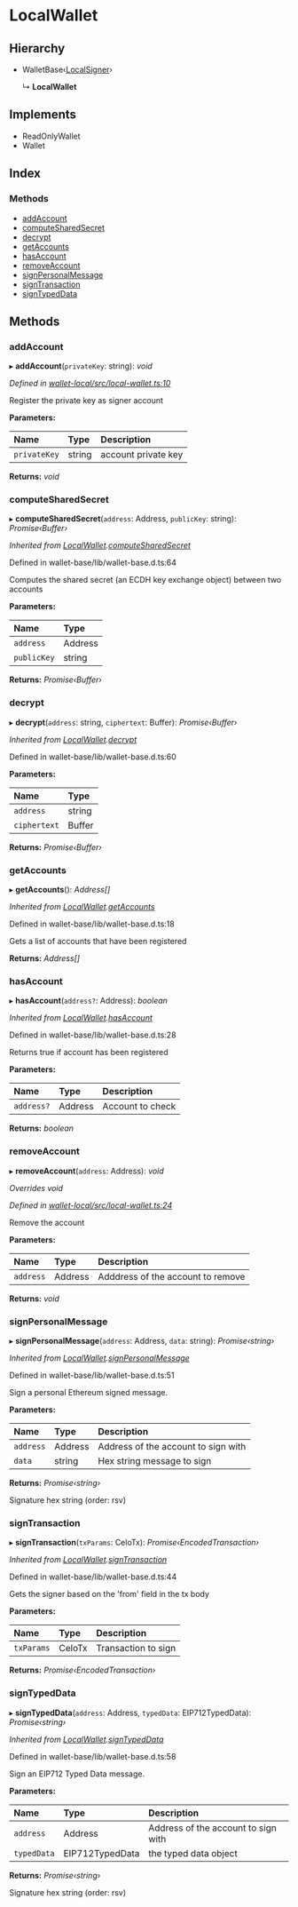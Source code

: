 # LocalWallet

## Hierarchy

* WalletBase‹[LocalSigner](_local_signer_.localsigner.md)›

  ↳ **LocalWallet**

## Implements

* ReadOnlyWallet
* Wallet

## Index

### Methods

* [addAccount](_local_wallet_.localwallet.md#addaccount)
* [computeSharedSecret](_local_wallet_.localwallet.md#computesharedsecret)
* [decrypt](_local_wallet_.localwallet.md#decrypt)
* [getAccounts](_local_wallet_.localwallet.md#getaccounts)
* [hasAccount](_local_wallet_.localwallet.md#hasaccount)
* [removeAccount](_local_wallet_.localwallet.md#removeaccount)
* [signPersonalMessage](_local_wallet_.localwallet.md#signpersonalmessage)
* [signTransaction](_local_wallet_.localwallet.md#signtransaction)
* [signTypedData](_local_wallet_.localwallet.md#signtypeddata)

## Methods

### addAccount

▸ **addAccount**\(`privateKey`: string\): _void_

_Defined in_ [_wallet-local/src/local-wallet.ts:10_](https://github.com/celo-org/celo-monorepo/blob/master/packages/sdk/wallets/wallet-local/src/local-wallet.ts#L10)

Register the private key as signer account

**Parameters:**

| Name | Type | Description |
| :--- | :--- | :--- |
| `privateKey` | string | account private key |

**Returns:** _void_

### computeSharedSecret

▸ **computeSharedSecret**\(`address`: Address, `publicKey`: string\): _Promise‹Buffer›_

_Inherited from_ [_LocalWallet_](_local_wallet_.localwallet.md)_._[_computeSharedSecret_](_local_wallet_.localwallet.md#computesharedsecret)

Defined in wallet-base/lib/wallet-base.d.ts:64

Computes the shared secret \(an ECDH key exchange object\) between two accounts

**Parameters:**

| Name | Type |
| :--- | :--- |
| `address` | Address |
| `publicKey` | string |

**Returns:** _Promise‹Buffer›_

### decrypt

▸ **decrypt**\(`address`: string, `ciphertext`: Buffer\): _Promise‹Buffer›_

_Inherited from_ [_LocalWallet_](_local_wallet_.localwallet.md)_._[_decrypt_](_local_wallet_.localwallet.md#decrypt)

Defined in wallet-base/lib/wallet-base.d.ts:60

**Parameters:**

| Name | Type |
| :--- | :--- |
| `address` | string |
| `ciphertext` | Buffer |

**Returns:** _Promise‹Buffer›_

### getAccounts

▸ **getAccounts**\(\): _Address\[\]_

_Inherited from_ [_LocalWallet_](_local_wallet_.localwallet.md)_._[_getAccounts_](_local_wallet_.localwallet.md#getaccounts)

Defined in wallet-base/lib/wallet-base.d.ts:18

Gets a list of accounts that have been registered

**Returns:** _Address\[\]_

### hasAccount

▸ **hasAccount**\(`address?`: Address\): _boolean_

_Inherited from_ [_LocalWallet_](_local_wallet_.localwallet.md)_._[_hasAccount_](_local_wallet_.localwallet.md#hasaccount)

Defined in wallet-base/lib/wallet-base.d.ts:28

Returns true if account has been registered

**Parameters:**

| Name | Type | Description |
| :--- | :--- | :--- |
| `address?` | Address | Account to check |

**Returns:** _boolean_

### removeAccount

▸ **removeAccount**\(`address`: Address\): _void_

_Overrides void_

_Defined in_ [_wallet-local/src/local-wallet.ts:24_](https://github.com/celo-org/celo-monorepo/blob/master/packages/sdk/wallets/wallet-local/src/local-wallet.ts#L24)

Remove the account

**Parameters:**

| Name | Type | Description |
| :--- | :--- | :--- |
| `address` | Address | Adddress of the account to remove |

**Returns:** _void_

### signPersonalMessage

▸ **signPersonalMessage**\(`address`: Address, `data`: string\): _Promise‹string›_

_Inherited from_ [_LocalWallet_](_local_wallet_.localwallet.md)_._[_signPersonalMessage_](_local_wallet_.localwallet.md#signpersonalmessage)

Defined in wallet-base/lib/wallet-base.d.ts:51

Sign a personal Ethereum signed message.

**Parameters:**

| Name | Type | Description |
| :--- | :--- | :--- |
| `address` | Address | Address of the account to sign with |
| `data` | string | Hex string message to sign |

**Returns:** _Promise‹string›_

Signature hex string \(order: rsv\)

### signTransaction

▸ **signTransaction**\(`txParams`: CeloTx\): _Promise‹EncodedTransaction›_

_Inherited from_ [_LocalWallet_](_local_wallet_.localwallet.md)_._[_signTransaction_](_local_wallet_.localwallet.md#signtransaction)

Defined in wallet-base/lib/wallet-base.d.ts:44

Gets the signer based on the 'from' field in the tx body

**Parameters:**

| Name | Type | Description |
| :--- | :--- | :--- |
| `txParams` | CeloTx | Transaction to sign |

**Returns:** _Promise‹EncodedTransaction›_

### signTypedData

▸ **signTypedData**\(`address`: Address, `typedData`: EIP712TypedData\): _Promise‹string›_

_Inherited from_ [_LocalWallet_](_local_wallet_.localwallet.md)_._[_signTypedData_](_local_wallet_.localwallet.md#signtypeddata)

Defined in wallet-base/lib/wallet-base.d.ts:58

Sign an EIP712 Typed Data message.

**Parameters:**

| Name | Type | Description |
| :--- | :--- | :--- |
| `address` | Address | Address of the account to sign with |
| `typedData` | EIP712TypedData | the typed data object |

**Returns:** _Promise‹string›_

Signature hex string \(order: rsv\)

